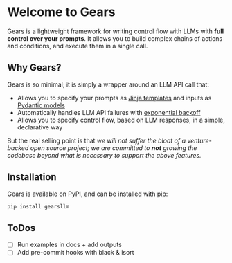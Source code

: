 # Welcome to Gears

Gears is a lightweight framework for writing control flow with LLMs with **full control over your prompts**. It allows you to build complex chains of actions and conditions, and execute them in a single call.

## Why Gears?

Gears is so minimal; it is simply a wrapper around an LLM API call that:

- Allows you to specify your prompts as [Jinja templates](https://jinja.palletsprojects.com/en/3.1.x/) and inputs as [Pydantic models](https://docs.pydantic.dev/latest/)
- Automatically handles LLM API failures with [exponential backoff](https://tenacity.readthedocs.io/en/latest/)
- Allows you to specify control flow, based on LLM responses, in a simple, declarative way

But the real selling point is that _we will not suffer the bloat of a venture-backed open source project; we are committed to **not** growing the codebase beyond what is necessary to support the above features._

## Installation

Gears is available on PyPI, and can be installed with pip:

```bash
pip install gearsllm
```

## ToDos

- [ ] Run examples in docs + add outputs
- [ ] Add pre-commit hooks with black & isort
